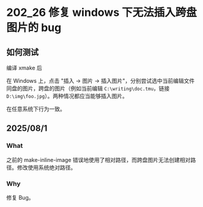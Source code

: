 # 202_26 修复 windows 下无法插入跨盘图片的 bug

## 如何测试

编译 xmake 后

在 Windows 上，点击 "插入 -> 图片 -> 插入图片"，分别尝试选中当前编辑文件同盘的图片，跨盘的图片（例如当前编辑 `C:\writing\doc.tmu`，链接 `D:\img\foo.jpg`）。两种情况都应当能够插入图片。

在任意系统下行为一致。

## 2025/08/1

### What

之前的 make-inline-image 错误地使用了相对路径，而跨盘图片无法创建相对路径。修改使用系统绝对路径。

### Why

修复 Bug。

